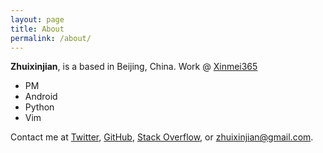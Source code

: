 ```yaml
---
layout: page
title: About
permalink: /about/
---
```


**Zhuixinjian**, is a  based in Beijing, China. Work @ [Xinmei365][4]

- PM
- Android
- Python
- Vim

Contact me at [Twitter][1], [GitHub][2], [Stack Overflow][3], or <zhuixinjian@gmail.com>.

[1]: https://twitter.com/zhuixinjian
[2]: https://github.com/zhuixinjian
[3]: http://stackoverflow.com/users/499743/zhuixinjian
[4]: https://www.xinmei365/

